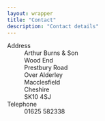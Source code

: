 ```yaml
---
layout: wrapper
title: "Contact"
description: "Contact details"
---
```

<dl>
    <dt>Address</dt>
    <dd>Arthur&nbsp;Burns&nbsp;&amp;&nbsp;Son</dd>
    <dd>Wood&nbsp;End</dd>
    <dd>Prestbury&nbsp;Road</dd>
    <dd>Over&nbsp;Alderley</dd>
    <dd>Macclesfield</dd>
    <dd>Cheshire</dd>
    <dd>SK10&nbsp;4SJ</dd>
    <dt>Telephone</dt>
    <dd>01625&nbsp;582338</dd>
</dl>
